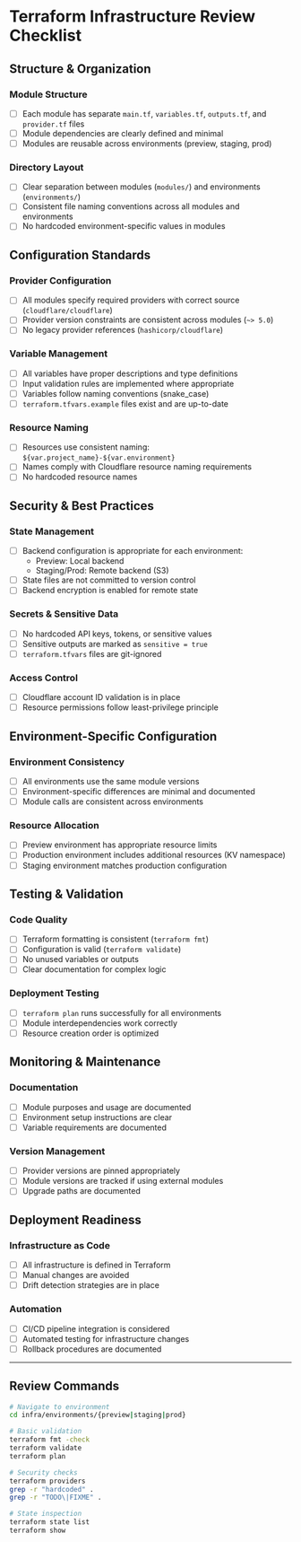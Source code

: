 # Terraform Infrastructure Review Checklist

## Structure & Organization

### Module Structure

- [ ] Each module has separate `main.tf`, `variables.tf`, `outputs.tf`, and `provider.tf` files
- [ ] Module dependencies are clearly defined and minimal
- [ ] Modules are reusable across environments (preview, staging, prod)

### Directory Layout

- [ ] Clear separation between modules (`modules/`) and environments (`environments/`)
- [ ] Consistent file naming conventions across all modules and environments
- [ ] No hardcoded environment-specific values in modules

## Configuration Standards

### Provider Configuration

- [ ] All modules specify required providers with correct source (`cloudflare/cloudflare`)
- [ ] Provider version constraints are consistent across modules (`~> 5.0`)
- [ ] No legacy provider references (`hashicorp/cloudflare`)

### Variable Management

- [ ] All variables have proper descriptions and type definitions
- [ ] Input validation rules are implemented where appropriate
- [ ] Variables follow naming conventions (snake_case)
- [ ] `terraform.tfvars.example` files exist and are up-to-date

### Resource Naming

- [ ] Resources use consistent naming: `${var.project_name}-${var.environment}`
- [ ] Names comply with Cloudflare resource naming requirements
- [ ] No hardcoded resource names

## Security & Best Practices

### State Management

- [ ] Backend configuration is appropriate for each environment:
  - Preview: Local backend
  - Staging/Prod: Remote backend (S3)
- [ ] State files are not committed to version control
- [ ] Backend encryption is enabled for remote state

### Secrets & Sensitive Data

- [ ] No hardcoded API keys, tokens, or sensitive values
- [ ] Sensitive outputs are marked as `sensitive = true`
- [ ] `terraform.tfvars` files are git-ignored

### Access Control

- [ ] Cloudflare account ID validation is in place
- [ ] Resource permissions follow least-privilege principle

## Environment-Specific Configuration

### Environment Consistency

- [ ] All environments use the same module versions
- [ ] Environment-specific differences are minimal and documented
- [ ] Module calls are consistent across environments

### Resource Allocation

- [ ] Preview environment has appropriate resource limits
- [ ] Production environment includes additional resources (KV namespace)
- [ ] Staging environment matches production configuration

## Testing & Validation

### Code Quality

- [ ] Terraform formatting is consistent (`terraform fmt`)
- [ ] Configuration is valid (`terraform validate`)
- [ ] No unused variables or outputs
- [ ] Clear documentation for complex logic

### Deployment Testing

- [ ] `terraform plan` runs successfully for all environments
- [ ] Module interdependencies work correctly
- [ ] Resource creation order is optimized

## Monitoring & Maintenance

### Documentation

- [ ] Module purposes and usage are documented
- [ ] Environment setup instructions are clear
- [ ] Variable requirements are documented

### Version Management

- [ ] Provider versions are pinned appropriately
- [ ] Module versions are tracked if using external modules
- [ ] Upgrade paths are documented

## Deployment Readiness

### Infrastructure as Code

- [ ] All infrastructure is defined in Terraform
- [ ] Manual changes are avoided
- [ ] Drift detection strategies are in place

### Automation

- [ ] CI/CD pipeline integration is considered
- [ ] Automated testing for infrastructure changes
- [ ] Rollback procedures are documented

---

## Review Commands

```bash
# Navigate to environment
cd infra/environments/{preview|staging|prod}

# Basic validation
terraform fmt -check
terraform validate
terraform plan

# Security checks
terraform providers
grep -r "hardcoded" .
grep -r "TODO\|FIXME" .

# State inspection
terraform state list
terraform show
```
